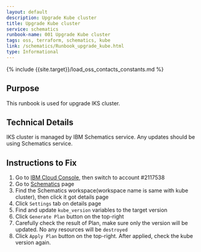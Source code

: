 ```yaml
---
layout: default
description: Upgrade Kube cluster
title: Upgrade Kube cluster
service: schematics
runbook-name: 001 Upgrade Kube cluster
tags: oss, terraform, schematics, kube
link: /schematics/Runbook_upgrade_kube.html
type: Informational
---
```


{% include {{site.target}}/load_oss_contacts_constants.md %}


## Purpose
This runbook is used for upgrade IKS cluster.

## Technical Details
IKS cluster is managed by IBM Schematics service. Any updates should be using Schematics service.


## Instructions to Fix
1. Go to [IBM Cloud Console](https://cloud.ibm.com/schematics/overview), then switch to account #2117538
2. Go to [Schematics](https://cloud.ibm.com/schematics/overview) page
3. Find the Schematics workspace(workspace name is same with kube cluster), then click it got details page
4. Click `Settings` tab on details page
5. Find and update `kube_version` variables to the target version
6. Click `Generate Plan` button on the top-right
7. Carefully check the result of Plan, make sure only the version will be updated. No any resources will be `destroyed`
8. Click `Apply Plan` button on the top-right. After applied, check the kube version again.
